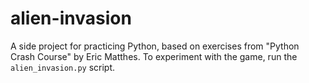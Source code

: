 # alien-invasion
 A side project for practicing Python, based on exercises from "Python Crash Course" by Eric Matthes.
To experiment with the game, run the `alien_invasion.py` script.